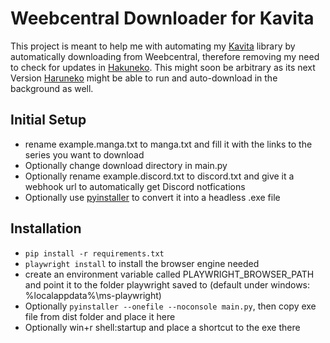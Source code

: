 # Weebcentral Downloader for Kavita
This project is meant to help me with automating my [Kavita](https://www.kavitareader.com/) library by automatically downloading from Weebcentral, therefore removing my need to check for updates in [Hakuneko](https://github.com/manga-download/hakuneko). This might soon be arbitrary as its next Version [Haruneko](https://github.com/manga-download/haruneko) might be able to run and auto-download in the background as well.

## Initial Setup
- rename example.manga.txt to manga.txt and fill it with the links to the series you want to download
- Optionally change download directory in main.py
- Optionally rename example.discord.txt to discord.txt and give it a webhook url to automatically get Discord notfications
- Optionally use [pyinstaller](https://pyinstaller.org/en/stable/) to convert it into a headless .exe file

## Installation
- ```pip install -r requirements.txt```
- ```playwright install``` to install the browser engine needed
- create an environment variable called PLAYWRIGHT_BROWSER_PATH and point it to the folder playwright saved to (default under windows: %localappdata%\ms-playwright)
- Optionally ```pyinstaller --onefile --noconsole main.py```, then copy exe file from dist folder and place it here
- Optionally win+r shell:startup and place a shortcut to the exe there
